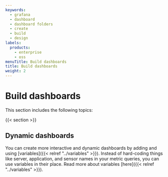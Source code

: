 ```yaml
---
keywords:
  - grafana
  - dashboard
  - dashboard folders
  - create
  - build
  - design
labels:
  products:
    - enterprise
    - oss
menuTitle: Build dashboards
title: Build dashboards
weight: 2
---
```


# Build dashboards

This section includes the following topics:

{{< section >}}

## Dynamic dashboards

You can create more interactive and dynamic dashboards by adding and using [variables]({{< relref "../variables" >}}). Instead of hard-coding things like server, application, and sensor names in your metric queries, you can use variables in their place. Read more about variables [here]({{< relref "../variables" >}}).
